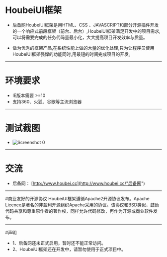 # HoubeiUI框架

* 后备网HoubeiUI框架是用HTML、CSS 、JAVASCRIPT和部分开源插件开发的一个响应式前段框架（前台、后台）,HoubeiUI框架满足开发中的项目需求,可以将需要完成的任务代码量最小化，大大提高项目开发效率与质量。

* 做为优秀的框架产品,在系统性能上做的大量的优化处理,只为让程序员使用HoubeiUI框架强悍的功能同时,用最短的时间完成项目的开发。

----
# 环境要求
* IE版本需要 >=10
* 支持360、火狐、谷歌等主流浏览器

----
# 测试截图
* ![Screenshot 0](#1.gif "Screenshot 0")

----
# 交流
* 后备网： [http://www.houbei.cc](http://www.houbei.cc/"后备网")

----
#商业友好的开源协议
HoubeiUI框架遵循Apache2开源协议发布。Apache Licence是著名的非盈利开源组织Apache采用的协议。该协议和BSD类似，鼓励代码共享和尊重原作者的著作权，同样允许代码修改，再作为开源或商业软件发布。

---
#声明
* 1、后备网还未正式启用，暂时还不能正常访问。
* 2、HoubeiUI框架还在开发中，请暂勿使用于正式项目中。
